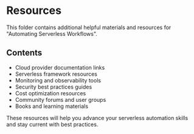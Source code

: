 # Resources

This folder contains additional helpful materials and resources for "Automating Serverless Workflows".

## Contents
- Cloud provider documentation links
- Serverless framework resources
- Monitoring and observability tools
- Security best practices guides
- Cost optimization resources
- Community forums and user groups
- Books and learning materials

These resources will help you advance your serverless automation skills and stay current with best practices.
